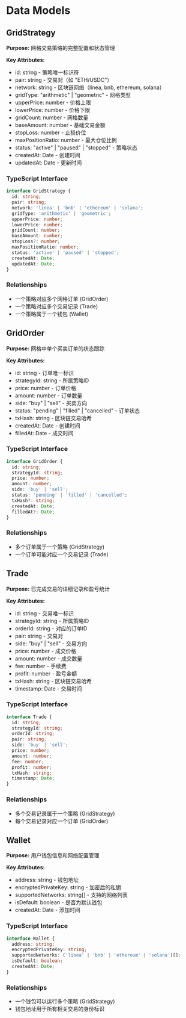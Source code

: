 # Data Models

## GridStrategy

**Purpose:** 网格交易策略的完整配置和状态管理

**Key Attributes:**
- id: string - 策略唯一标识符
- pair: string - 交易对（如 "ETH/USDC"）
- network: string - 区块链网络（linea, bnb, ethereum, solana）
- gridType: "arithmetic" | "geometric" - 网格类型
- upperPrice: number - 价格上限
- lowerPrice: number - 价格下限
- gridCount: number - 网格数量
- baseAmount: number - 基础交易金额
- stopLoss: number - 止损价位
- maxPositionRatio: number - 最大仓位比例
- status: "active" | "paused" | "stopped" - 策略状态
- createdAt: Date - 创建时间
- updatedAt: Date - 更新时间

### TypeScript Interface

```typescript
interface GridStrategy {
  id: string;
  pair: string;
  network: 'linea' | 'bnb' | 'ethereum' | 'solana';
  gridType: 'arithmetic' | 'geometric';
  upperPrice: number;
  lowerPrice: number;
  gridCount: number;
  baseAmount: number;
  stopLoss?: number;
  maxPositionRatio: number;
  status: 'active' | 'paused' | 'stopped';
  createdAt: Date;
  updatedAt: Date;
}
```

### Relationships

- 一个策略对应多个网格订单 (GridOrder)
- 一个策略对应多个交易记录 (Trade)
- 一个策略属于一个钱包 (Wallet)

## GridOrder

**Purpose:** 网格中单个买卖订单的状态跟踪

**Key Attributes:**
- id: string - 订单唯一标识
- strategyId: string - 所属策略ID
- price: number - 订单价格
- amount: number - 订单数量
- side: "buy" | "sell" - 买卖方向
- status: "pending" | "filled" | "cancelled" - 订单状态
- txHash: string - 区块链交易哈希
- createdAt: Date - 创建时间
- filledAt: Date - 成交时间

### TypeScript Interface

```typescript
interface GridOrder {
  id: string;
  strategyId: string;
  price: number;
  amount: number;
  side: 'buy' | 'sell';
  status: 'pending' | 'filled' | 'cancelled';
  txHash?: string;
  createdAt: Date;
  filledAt?: Date;
}
```

### Relationships

- 多个订单属于一个策略 (GridStrategy)
- 一个订单可能对应一个交易记录 (Trade)

## Trade

**Purpose:** 已完成交易的详细记录和盈亏统计

**Key Attributes:**
- id: string - 交易唯一标识
- strategyId: string - 所属策略ID
- orderId: string - 对应的订单ID
- pair: string - 交易对
- side: "buy" | "sell" - 交易方向
- price: number - 成交价格
- amount: number - 成交数量
- fee: number - 手续费
- profit: number - 盈亏金额
- txHash: string - 区块链交易哈希
- timestamp: Date - 交易时间

### TypeScript Interface

```typescript
interface Trade {
  id: string;
  strategyId: string;
  orderId: string;
  pair: string;
  side: 'buy' | 'sell';
  price: number;
  amount: number;
  fee: number;
  profit: number;
  txHash: string;
  timestamp: Date;
}
```

### Relationships

- 多个交易记录属于一个策略 (GridStrategy)
- 每个交易记录对应一个订单 (GridOrder)

## Wallet

**Purpose:** 用户钱包信息和网络配置管理

**Key Attributes:**
- address: string - 钱包地址
- encryptedPrivateKey: string - 加密后的私钥
- supportedNetworks: string[] - 支持的网络列表
- isDefault: boolean - 是否为默认钱包
- createdAt: Date - 添加时间

### TypeScript Interface

```typescript
interface Wallet {
  address: string;
  encryptedPrivateKey: string;
  supportedNetworks: ('linea' | 'bnb' | 'ethereum' | 'solana')[];
  isDefault: boolean;
  createdAt: Date;
}
```

### Relationships

- 一个钱包可以运行多个策略 (GridStrategy)
- 钱包地址用于所有相关交易的身份标识
